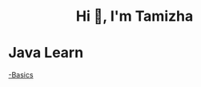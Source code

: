 <h1 align="center">Hi 👋, I'm Tamizha</h1>

# Java Learn

[-Basics](https://github.com/JustTamizha/Tamizha/blob/main/Java%20Learn/README.md)
